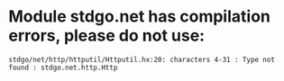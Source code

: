 # Module stdgo.net has compilation errors, please do not use:
```
stdgo/net/http/httputil/Httputil.hx:20: characters 4-31 : Type not found : stdgo.net.http.Http

```

